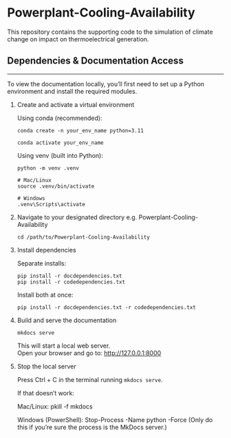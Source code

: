 # Powerplant-Cooling-Availability
This repository contains the supporting code to the simulation of climate change on impact on thermoelectrical generation.

## Dependencies & Documentation Access
------------------------------------

To view the documentation locally, you’ll first need to set up a Python environment and install the required modules.

1) Create and activate a virtual environment

   Using conda (recommended):
   
       conda create -n your_env_name python=3.11
   
       conda activate your_env_name

   Using venv (built into Python):
   
       python -m venv .venv
   
       # Mac/Linux
       source .venv/bin/activate
   
       # Windows
       .venv\Scripts\activate

3) Navigate to your designated directory e.g. Powerplant-Cooling-Availability
   
       cd /path/to/Powerplant-Cooling-Availability

4) Install dependencies

   Separate installs:
   
       pip install -r docdependencies.txt
       pip install -r codedependencies.txt

   Install both at once:
   
       pip install -r docdependencies.txt -r codedependencies.txt

5) Build and serve the documentation
   
       mkdocs serve

   This will start a local web server.  
   Open your browser and go to:
       http://127.0.0.1:8000

6) Stop the local server

   Press Ctrl + C in the terminal running `mkdocs serve`.

   If that doesn’t work:

   Mac/Linux:
       pkill -f mkdocs

   Windows (PowerShell):
       Stop-Process -Name python -Force
   (Only do this if you’re sure the process is the MkDocs server.)
